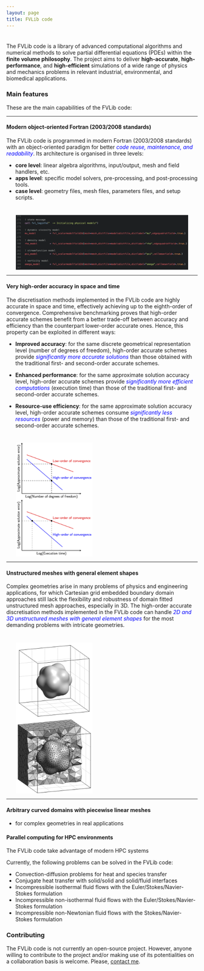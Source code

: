 ```yaml
---
layout: page
title: FVLib code
---
```


<p style="margin-bottom: 1cm;"></p>

The FVLib code is a library of advanced computational algorithms and numerical methods to solve partial differential equations (PDEs) within the **finite volume philosophy**. The project aims to deliver **high-accurate**, **high-performance**, and **high-efficient** simulations of a wide range of physics and mechanics problems in relevant industrial, environmental, and biomedical applications.

### Main features

These are the main capabilities of the FVLib code:

---

#### **Modern object-oriented Fortran (2003/2008 standards)**

The FVLib code is programmed in modern Fortran (2003/2008 standards) with an object-oriented paradigm for better <span style="color:blue">_code reuse, maintenance, and readability_</span>. Its architecture is organised in three levels:

- **core level**: linear algebra algorithms, input/output, mesh and field handlers, etc.
- **apps level**: specific model solvers, pre-processing, and post-processing tools.
- **case level**: geometry files, mesh files, parameters files, and setup scripts.

<p style="margin-bottom: 1cm;"></p>

<img style="width: 90%; display: block; margin-left: auto; margin-right: auto;" src="public/fortran.png">

---

#### **Very high-order accuracy in space and time**

The discretisation methods implemented in the FVLib code are highly accurate in space and time, effectively achieving up to the eighth-order of convergence. Comprehensive benchmarking proves that high-order accurate schemes benefit from a better trade-off between accuracy and efficiency than the counterpart lower-order accurate ones. Hence, this property can be exploited in different ways:

- **Improved accuracy**: for the same discrete geometrical representation level (number of degrees of freedom), high-order accurate schemes provide <span style="color:blue">_significantly more accurate solutions_</span> than those obtained with the traditional first- and second-order accurate schemes.

- **Enhanced performance**: for the same approximate solution accuracy level, high-order accurate schemes provide <span style="color:blue">_significantly more efficient computations_</span> (execution time) than those of the traditional first- and second-order accurate schemes.

- **Resource-use efficiency**: for the same approximate solution accuracy level, high-order accurate schemes consume <span style="color:blue">_significantly less resources_</span> (power and memory) than those of the traditional first- and second-order accurate schemes.

<p style="margin-bottom: 1cm;"></p>

<div class="row">
  <div class="column" style="width: 50%;">
    <img style="width: 80%; display: block; margin-left: auto; margin-right: auto;" src="public/error_vs_dof.png">
  </div>
  <div class="column" style="width: 50%;">
    <img style="width: 80%; display: block; margin-left: auto; margin-right: auto;" src="public/error_vs_time.png">
  </div>
</div>

---

#### **Unstructured meshes with general element shapes**

Complex geometries arise in many problems of physics and engineering applications, for which Cartesian grid embedded boundary domain approaches still lack the flexibility and robustness of domain fitted unstructured mesh approaches, especially in 3D. The high-order accurate discretisation methods implemented in the FVLib code can handle <span style="color:blue">_2D and 3D unstructured meshes with general element shapes_</span> for the most demanding problems with intricate geometries.

<p style="margin-bottom: 1cm;"></p>

<div class="row">
  <div class="column" style="width: 50%;">
    <img style="width: 80%; display: block; margin-left: auto; margin-right: auto;" src="public/geometry.png">
  </div>
  <div class="column" style="width: 50%;">
    <img style="width: 80%; display: block; margin-left: auto; margin-right: auto;" src="public/mesh.png">
  </div>
</div>

---

#### **Arbitrary curved domains with piecewise linear meshes**

- for complex geometries in real applications


#### **Parallel computing for HPC environments**

The FVLib code  take advantage of modern HPC systems




Currently, the following problems can be solved in the FVLib code:

- Convection-diffusion problems for heat and species transfer
- Conjugate heat transfer with solid/solid and solid/fluid interfaces
- Incompressible isothermal fluid flows with the Euler/Stokes/Navier-Stokes formulation
- Incompressible non-isothermal fluid flows with the Euler/Stokes/Navier-Stokes formulation
- Incompressible non-Newtonian fluid flows with the Stokes/Navier-Stokes formulation

### Contributing

The FVLib code is not currently an open-source project. However, anyone willing to contribute to the project and/or making use of its potentialities on a collaboration basis is welcome. Please, [contact me](mailto:rcosta@dep.uminho.pt).
